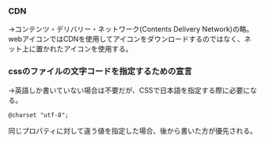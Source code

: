 ### CDN
→コンテンツ・デリバリー・ネットワーク(Contents Delivery Network)の略。
webアイコンではCDNを使用してアイコンをダウンロードするのではなく、ネット上に置かれたアイコンを使用する。

### cssのファイルの文字コードを指定するための宣言
→英語しか書いていない場合は不要だが、CSSで日本語を指定する際に必要になる。
```
@charset "utf-8";
```

同じプロパティに対して違う値を指定した場合、後から書いた方が優先される。

